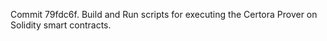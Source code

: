 Commit 79fdc6f.                    Build and Run scripts for executing the Certora Prover on Solidity smart contracts.